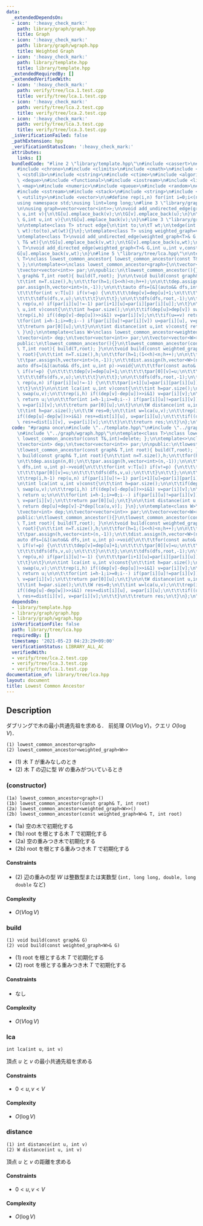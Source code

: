 ```yaml
---
data:
  _extendedDependsOn:
  - icon: ':heavy_check_mark:'
    path: library/graph/graph.hpp
    title: Graph
  - icon: ':heavy_check_mark:'
    path: library/graph/wgraph.hpp
    title: Weighted Graph
  - icon: ':heavy_check_mark:'
    path: library/template.hpp
    title: library/template.hpp
  _extendedRequiredBy: []
  _extendedVerifiedWith:
  - icon: ':heavy_check_mark:'
    path: verify/tree/lca.1.test.cpp
    title: verify/tree/lca.1.test.cpp
  - icon: ':heavy_check_mark:'
    path: verify/tree/lca.2.test.cpp
    title: verify/tree/lca.2.test.cpp
  - icon: ':heavy_check_mark:'
    path: verify/tree/lca.3.test.cpp
    title: verify/tree/lca.3.test.cpp
  _isVerificationFailed: false
  _pathExtension: hpp
  _verificationStatusIcon: ':heavy_check_mark:'
  attributes:
    links: []
  bundledCode: "#line 2 \"library/template.hpp\"\n#include <cassert>\n#include <cctype>\n\
    #include <chrono>\n#include <climits>\n#include <cmath>\n#include <cstdio>\n#include\
    \ <cstdlib>\n#include <cstring>\n#include <ctime>\n#include <algorithm>\n#include\
    \ <deque>\n#include <functional>\n#include <iostream>\n#include <limits>\n#include\
    \ <map>\n#include <numeric>\n#include <queue>\n#include <random>\n#include <set>\n\
    #include <sstream>\n#include <stack>\n#include <string>\n#include <tuple>\n#include\
    \ <utility>\n#include <vector>\n\n#define rep(i,n) for(int i=0;i<(n);i++)\n\n\
    using namespace std;\nusing lint=long long;\n#line 3 \"library/graph/graph.hpp\"\
    \n\nusing graph=vector<vector<int>>;\n\nvoid add_undirected_edge(graph& G,int\
    \ u,int v){\n\tG[u].emplace_back(v);\n\tG[v].emplace_back(u);\n}\n\nvoid add_directed_edge(graph&\
    \ G,int u,int v){\n\tG[u].emplace_back(v);\n}\n#line 3 \"library/graph/wgraph.hpp\"\
    \n\ntemplate<class T> struct edge{\n\tint to;\n\tT wt;\n\tedge(int to,const T&\
    \ wt):to(to),wt(wt){}\n};\ntemplate<class T> using weighted_graph=vector<vector<edge<T>>>;\n\
    \ntemplate<class T>\nvoid add_undirected_edge(weighted_graph<T>& G,int u,int v,const\
    \ T& wt){\n\tG[u].emplace_back(v,wt);\n\tG[v].emplace_back(u,wt);\n}\n\ntemplate<class\
    \ T>\nvoid add_directed_edge(weighted_graph<T>& G,int u,int v,const T& wt){\n\t\
    G[u].emplace_back(v,wt);\n}\n#line 5 \"library/tree/lca.hpp\"\n\ntemplate<class\
    \ T>\nclass lowest_common_ancestor{ lowest_common_ancestor(const T&,int)=delete;\
    \ };\n\ntemplate<>\nclass lowest_common_ancestor<graph>{\n\tvector<int> dep;\n\
    \tvector<vector<int>> par;\n\npublic:\n\tlowest_common_ancestor(){}\n\tlowest_common_ancestor(const\
    \ graph& T,int root){ build(T,root); }\n\n\tvoid build(const graph& T,int root){\n\
    \t\tint n=T.size(),h;\n\t\tfor(h=1;(1<<h)<n;h++);\n\n\t\tdep.assign(n,0);\n\t\t\
    par.assign(h,vector<int>(n,-1));\n\n\t\tauto dfs=[&](auto&& dfs,int u,int p)->void{\n\
    \t\t\tfor(int v:T[u]) if(v!=p) {\n\t\t\t\tdep[v]=dep[u]+1;\n\t\t\t\tpar[0][v]=u;\n\
    \t\t\t\tdfs(dfs,v,u);\n\t\t\t}\n\t\t};\n\n\t\tdfs(dfs,root,-1);\n\t\trep(i,h-1)\
    \ rep(u,n) if(par[i][u]!=-1) par[i+1][u]=par[i][par[i][u]];\n\t}\n\n\tint lca(int\
    \ u,int v)const{\n\t\tint h=par.size();\n\n\t\tif(dep[u]>dep[v]) swap(u,v);\n\t\
    \trep(i,h) if((dep[v]-dep[u])>>i&1) v=par[i][v];\n\t\tif(u==v) return u;\n\n\t\
    \tfor(int i=h-1;i>=0;i--) if(par[i][u]!=par[i][v]) u=par[i][u], v=par[i][v];\n\
    \t\treturn par[0][u];\n\t}\n\n\tint distance(int u,int v)const{ return dep[u]+dep[v]-2*dep[lca(u,v)];\
    \ }\n};\n\ntemplate<class W>\nclass lowest_common_ancestor<weighted_graph<W>>{\n\
    \tvector<int> dep;\n\tvector<vector<int>> par;\n\tvector<vector<W>> dist;\n\n\
    public:\n\tlowest_common_ancestor(){}\n\tlowest_common_ancestor(const weighted_graph<W>&\
    \ T,int root){ build(T,root); }\n\n\tvoid build(const weighted_graph<W>& T,int\
    \ root){\n\t\tint n=T.size(),h;\n\t\tfor(h=1;(1<<h)<n;h++);\n\n\t\tdep.assign(n,0);\n\
    \t\tpar.assign(h,vector<int>(n,-1));\n\t\tdist.assign(h,vector<W>(n));\n\n\t\t\
    auto dfs=[&](auto&& dfs,int u,int p)->void{\n\t\t\tfor(const auto& [v,wt]:T[u])\
    \ if(v!=p) {\n\t\t\t\tdep[v]=dep[u]+1;\n\t\t\t\tpar[0][v]=u;\n\t\t\t\tdist[0][v]=wt;\n\
    \t\t\t\tdfs(dfs,v,u);\n\t\t\t}\n\t\t};\n\n\t\tdfs(dfs,root,-1);\n\t\trep(i,h-1)\
    \ rep(u,n) if(par[i][u]!=-1) {\n\t\t\tpar[i+1][u]=par[i][par[i][u]];\n\t\t\tdist[i+1][u]=dist[i][u]+dist[i][par[i][u]];\n\
    \t\t}\n\t}\n\n\tint lca(int u,int v)const{\n\t\tint h=par.size();\n\n\t\tif(dep[u]>dep[v])\
    \ swap(u,v);\n\t\trep(i,h) if((dep[v]-dep[u])>>i&1) v=par[i][v];\n\t\tif(u==v)\
    \ return u;\n\n\t\tfor(int i=h-1;i>=0;i--) if(par[i][u]!=par[i][v]) u=par[i][u],\
    \ v=par[i][v];\n\t\treturn par[0][u];\n\t}\n\n\tW distance(int u,int v)const{\n\
    \t\tint h=par.size();\n\t\tW res=0;\n\t\tint w=lca(u,v);\n\t\trep(i,h){\n\t\t\t\
    if((dep[u]-dep[w])>>i&1) res+=dist[i][u], u=par[i][u];\n\t\t\tif((dep[v]-dep[w])>>i&1)\
    \ res+=dist[i][v], v=par[i][v];\n\t\t}\n\t\treturn res;\n\t}\n};\n"
  code: "#pragma once\n#include \"../template.hpp\"\n#include \"../graph/graph.hpp\"\
    \n#include \"../graph/wgraph.hpp\"\n\ntemplate<class T>\nclass lowest_common_ancestor{\
    \ lowest_common_ancestor(const T&,int)=delete; };\n\ntemplate<>\nclass lowest_common_ancestor<graph>{\n\
    \tvector<int> dep;\n\tvector<vector<int>> par;\n\npublic:\n\tlowest_common_ancestor(){}\n\
    \tlowest_common_ancestor(const graph& T,int root){ build(T,root); }\n\n\tvoid\
    \ build(const graph& T,int root){\n\t\tint n=T.size(),h;\n\t\tfor(h=1;(1<<h)<n;h++);\n\
    \n\t\tdep.assign(n,0);\n\t\tpar.assign(h,vector<int>(n,-1));\n\n\t\tauto dfs=[&](auto&&\
    \ dfs,int u,int p)->void{\n\t\t\tfor(int v:T[u]) if(v!=p) {\n\t\t\t\tdep[v]=dep[u]+1;\n\
    \t\t\t\tpar[0][v]=u;\n\t\t\t\tdfs(dfs,v,u);\n\t\t\t}\n\t\t};\n\n\t\tdfs(dfs,root,-1);\n\
    \t\trep(i,h-1) rep(u,n) if(par[i][u]!=-1) par[i+1][u]=par[i][par[i][u]];\n\t}\n\
    \n\tint lca(int u,int v)const{\n\t\tint h=par.size();\n\n\t\tif(dep[u]>dep[v])\
    \ swap(u,v);\n\t\trep(i,h) if((dep[v]-dep[u])>>i&1) v=par[i][v];\n\t\tif(u==v)\
    \ return u;\n\n\t\tfor(int i=h-1;i>=0;i--) if(par[i][u]!=par[i][v]) u=par[i][u],\
    \ v=par[i][v];\n\t\treturn par[0][u];\n\t}\n\n\tint distance(int u,int v)const{\
    \ return dep[u]+dep[v]-2*dep[lca(u,v)]; }\n};\n\ntemplate<class W>\nclass lowest_common_ancestor<weighted_graph<W>>{\n\
    \tvector<int> dep;\n\tvector<vector<int>> par;\n\tvector<vector<W>> dist;\n\n\
    public:\n\tlowest_common_ancestor(){}\n\tlowest_common_ancestor(const weighted_graph<W>&\
    \ T,int root){ build(T,root); }\n\n\tvoid build(const weighted_graph<W>& T,int\
    \ root){\n\t\tint n=T.size(),h;\n\t\tfor(h=1;(1<<h)<n;h++);\n\n\t\tdep.assign(n,0);\n\
    \t\tpar.assign(h,vector<int>(n,-1));\n\t\tdist.assign(h,vector<W>(n));\n\n\t\t\
    auto dfs=[&](auto&& dfs,int u,int p)->void{\n\t\t\tfor(const auto& [v,wt]:T[u])\
    \ if(v!=p) {\n\t\t\t\tdep[v]=dep[u]+1;\n\t\t\t\tpar[0][v]=u;\n\t\t\t\tdist[0][v]=wt;\n\
    \t\t\t\tdfs(dfs,v,u);\n\t\t\t}\n\t\t};\n\n\t\tdfs(dfs,root,-1);\n\t\trep(i,h-1)\
    \ rep(u,n) if(par[i][u]!=-1) {\n\t\t\tpar[i+1][u]=par[i][par[i][u]];\n\t\t\tdist[i+1][u]=dist[i][u]+dist[i][par[i][u]];\n\
    \t\t}\n\t}\n\n\tint lca(int u,int v)const{\n\t\tint h=par.size();\n\n\t\tif(dep[u]>dep[v])\
    \ swap(u,v);\n\t\trep(i,h) if((dep[v]-dep[u])>>i&1) v=par[i][v];\n\t\tif(u==v)\
    \ return u;\n\n\t\tfor(int i=h-1;i>=0;i--) if(par[i][u]!=par[i][v]) u=par[i][u],\
    \ v=par[i][v];\n\t\treturn par[0][u];\n\t}\n\n\tW distance(int u,int v)const{\n\
    \t\tint h=par.size();\n\t\tW res=0;\n\t\tint w=lca(u,v);\n\t\trep(i,h){\n\t\t\t\
    if((dep[u]-dep[w])>>i&1) res+=dist[i][u], u=par[i][u];\n\t\t\tif((dep[v]-dep[w])>>i&1)\
    \ res+=dist[i][v], v=par[i][v];\n\t\t}\n\t\treturn res;\n\t}\n};\n"
  dependsOn:
  - library/template.hpp
  - library/graph/graph.hpp
  - library/graph/wgraph.hpp
  isVerificationFile: false
  path: library/tree/lca.hpp
  requiredBy: []
  timestamp: '2021-05-23 04:23:29+09:00'
  verificationStatus: LIBRARY_ALL_AC
  verifiedWith:
  - verify/tree/lca.2.test.cpp
  - verify/tree/lca.3.test.cpp
  - verify/tree/lca.1.test.cpp
documentation_of: library/tree/lca.hpp
layout: document
title: Lowest Common Ancestor
---
```


## Description
ダブリングで木の最小共通先祖を求める．
前処理 $O(V\log V)$，クエリ $O(\log V)$．
```
(1) lowest_common_ancestor<graph>
(2) lowest_common_ancestor<weighted_graph<W>>
```
- (1) 木 $T$ が重みなしのとき
- (2) 木 $T$ の辺に型 $W$ の重みがついているとき

### (constructor)
```
(1a) lowest_common_ancestor<graph>()
(1b) lowest_common_ancestor(const graph& T, int root)
(2a) lowest_common_ancestor<weighted_graph<W>>()
(2b) lowest_common_ancestor(const weighted_graph<W>& T, int root)
```
- (1a) 空の木で初期化する
- (1b) $\mathrm{root}$ を根とする木 $T$ で初期化する
- (2a) 空の重みつき木で初期化する
- (2b) $\mathrm{root}$ を根とする重みつき木 $T$ で初期化する

#### Constraints
- (2) 辺の重みの型 $W$ は整数型または実数型 (``int, long long, double, long double`` など)

#### Complexity
- $O(V\log V)$

### build
```
(1) void build(const graph& G)
(2) void build(const weighted_graph<W>& G)
```
- (1) $\mathrm{root}$ を根とする木 $T$ で初期化する
- (2) $\mathrm{root}$ を根とする重みつき木 $T$ で初期化する

#### Constraints
- なし

#### Complexity
- $O(V\log V)$

### lca
```
int lca(int u, int v)
```
頂点 $u$ と $v$ の最小共通先祖を求める

#### Constraints
- $0\lt u,v\lt V$

#### Complexity
- $O(\log V)$

### distance
```
(1) int distance(int u, int v)
(2) W distance(int u, int v)
```
頂点 $u$ と $v$ の距離を求める

#### Constraints
- $0\lt u,v\lt V$

#### Complexity
- $O(\log V)$
